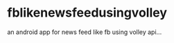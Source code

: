 fblikenewsfeedusingvolley
=========================

an android app for news feed like fb using volley api...
